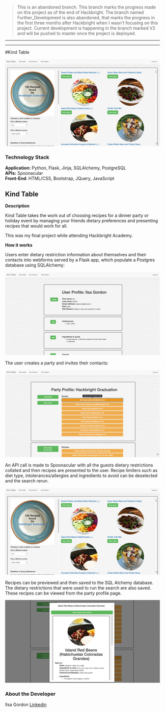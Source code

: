 
> This is an abandoned branch. This branch marks the progress made on this project as
> of the end of Hackbright. The branch named Further_Development is also abandoned, that
> marks the progress in the first three months after Hackbright when I wasn't focusing on 
> this project. Current development is happening in the branch marked V2 and will be pushed 
> to master once the project is deployed.

--------
--------

#Kind Table

<img src="static/recipe_search.png">

### Technology Stack

**Application:** Python, Flask, Jinja, SQLAlchemy, PostgreSQL    
**APIs:** Spoonacular  
**Front-End**: HTML/CSS, Bootstrap, JQuery, JavaScript

Kind Table
--------

**Description**

Kind Table takes the work out of choosing recipes for a dinner party or holiday event by managing your friends dietary preferences and presenting recipes that would work for all.

This was my final project while attending Hackbright Academy. 

**How it works**

Users enter dietary restriction information about themselves and their contacts into webforms served by a Flask app, which populate a Postgres database using SQLAlchemy:

<img src="static/user_profile.png">

The user creates a party and invites their contacts:

<img src="static/party_profile_unexploded.png">

An API call is made to Spoonacular with all the guests dietary restrictions collated and then recipes are presented to the user. Recipe limiters such as diet type, intolerances/allergies and ingredients to avoid can be deselected and the search rerun. 

<img src="static/recipe_search.png">

Recipes can be previewed and then saved to the SQL Alchemy database. The dietary restrictions that were used to run the search are also saved.
These recipes can be viewed from the party profile page. 

<img src="static/recipe_preview.png">


### About the Developer    
Ilsa Gordon 
[Linkedin](https://www.linkedin.com/in/ilsa-gordon)    